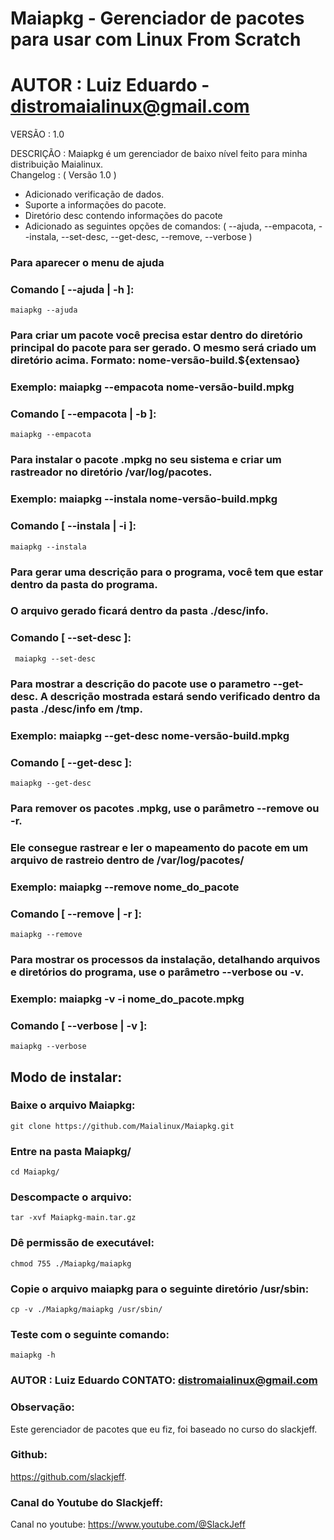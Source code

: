 # Maiapkg - Gerenciador de pacotes para usar com Linux From Scratch 

# AUTOR : Luiz Eduardo - distromaialinux@gmail.com

VERSÃO : 1.0

DESCRIÇÃO :
  Maiapkg é um gerenciador de baixo nível 
  feito para minha distribuição Maialinux.    
  Changelog :
  ( Versão 1.0 )
  - Adicionado verificação de dados.
  - Suporte a informações do pacote.
  - Diretório desc contendo informações do pacote
  - Adicionado as seguintes opções de comandos:
  ( --ajuda, --empacota, --instala, --set-desc, --get-desc, --remove, --verbose ) 

### Para aparecer o menu de ajuda 

### Comando [ --ajuda | -h ]:
	maiapkg --ajuda

### Para criar um pacote você precisa estar dentro do diretório principal do pacote para ser gerado. O mesmo será criado um diretório acima. Formato:  nome-versão-build.${extensao}
### Exemplo: maiapkg --empacota nome-versão-build.mpkg   

### Comando [ --empacota | -b ]:
 	maiapkg --empacota 

### Para instalar o pacote .mpkg no seu sistema e criar um rastreador no diretório /var/log/pacotes.
### Exemplo: maiapkg --instala nome-versão-build.mpkg    

### Comando [ --instala | -i ]:
	maiapkg --instala
       
### Para gerar uma descrição para o programa, você tem que estar dentro da pasta do programa. 
### O arquivo gerado ficará dentro da pasta ./desc/info. 

### Comando [ --set-desc ]:
	 maiapkg --set-desc 
       
### Para mostrar a descrição do pacote use o parametro --get-desc. A descrição mostrada estará sendo verificado dentro da pasta ./desc/info em /tmp. 
### Exemplo: maiapkg --get-desc nome-versão-build.mpkg   

### Comando [ --get-desc ]:
	maiapkg --get-desc
      

  

### Para remover os pacotes .mpkg, use o parâmetro --remove ou -r. 
### Ele consegue rastrear e ler o mapeamento do pacote em um arquivo de rastreio dentro de /var/log/pacotes/
### Exemplo: maiapkg --remove nome_do_pacote  

### Comando [ --remove | -r ]:
	maiapkg --remove

### Para mostrar os processos da instalação, detalhando arquivos e diretórios do programa, use o parâmetro --verbose ou -v.
### Exemplo: maiapkg -v -i nome_do_pacote.mpkg  

### Comando [ --verbose | -v ]:
	maiapkg --verbose
       

## Modo de instalar:

### Baixe o arquivo Maiapkg:
	git clone https://github.com/Maialinux/Maiapkg.git

### Entre na pasta Maiapkg/
	cd Maiapkg/

### Descompacte o arquivo:
	tar -xvf Maiapkg-main.tar.gz

### Dê permissão de executável:
	chmod 755 ./Maiapkg/maiapkg

### Copie o arquivo maiapkg para o seguinte diretório /usr/sbin:
	cp -v ./Maiapkg/maiapkg /usr/sbin/

### Teste com o seguinte comando:
	maiapkg -h


### AUTOR  : Luiz Eduardo    CONTATO: distromaialinux@gmail.com 

### Observação:
Este gerenciador de pacotes que eu fiz, foi baseado no curso do slackjeff.

### Github:
https://github.com/slackjeff. 

### Canal do Youtube do Slackjeff:
Canal no youtube: https://www.youtube.com/@SlackJeff
